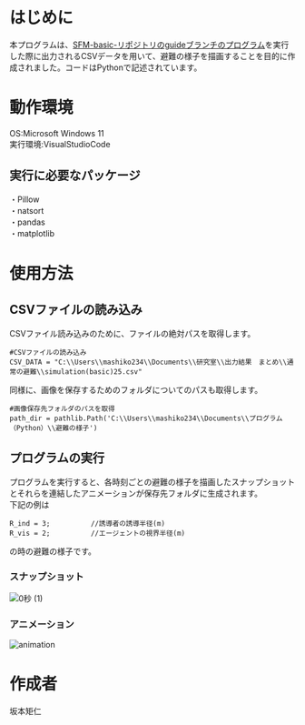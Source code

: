 # はじめに
本プログラムは、[SFM-basic-リポジトリのguideブランチのプログラム](https://github.com/SakamotoNorihito/SFM-basic-.git)を実行した際に出力されるCSVデータを用いて、避難の様子を描画することを目的に作成されました。コードはPythonで記述されています。

# 動作環境
OS:Microsoft Windows 11  
実行環境:VisualStudioCode  

## 実行に必要なパッケージ
・Pillow  
・natsort  
・pandas  
・matplotlib

# 使用方法
## CSVファイルの読み込み
CSVファイル読み込みのために、ファイルの絶対パスを取得します。
```
#CSVファイルの読み込み
CSV_DATA = "C:\\Users\\mashiko234\\Documents\\研究室\\出力結果　まとめ\\通常の避難\\simulation(basic)25.csv"
```

同様に、画像を保存するためのフォルダについてのパスも取得します。
```
#画像保存先フォルダのパスを取得
path_dir = pathlib.Path('C:\\Users\\mashiko234\\Documents\\プログラム（Python）\\避難の様子')
```

## プログラムの実行
プログラムを実行すると、各時刻ごとの避難の様子を描画したスナップショットとそれらを連結したアニメーションが保存先フォルダに生成されます。  
下記の例は
```
R_ind = 3;			//誘導者の誘導半径(m)
R_vis = 2;			//エージェントの視界半径(m)
```
の時の避難の様子です。

### スナップショット
![0秒 (1)](https://github.com/SakamotoNorihito/evacuation-drawing/assets/137757680/6c835bc2-1a6f-4d7c-8fbd-a2c438f2221a)

### アニメーション
![animation](https://github.com/SakamotoNorihito/evacuation-drawing/assets/137757680/9588d9a0-cdfe-44ac-86ae-943c37fe0abe)

# 作成者
坂本矩仁
